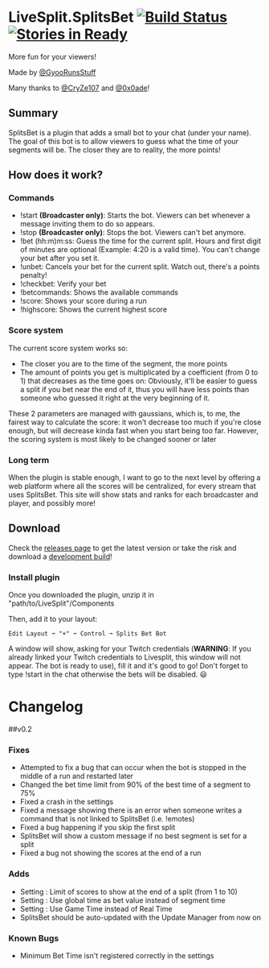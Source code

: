 # LiveSplit.SplitsBet [![Build Status](https://travis-ci.org/Gyoo/LiveSplit.SplitsBet.svg?branch=master)](https://travis-ci.org/Gyoo/LiveSplit.SplitsBet) [![Stories in Ready](https://badge.waffle.io/Gyoo/LiveSplit.SplitsBet.png?label=ready&title=Ready)](https://waffle.io/Gyoo/LiveSplit.SplitsBet)

More fun for your viewers!

Made by [@GyooRunsStuff](https://twitter.com/GyooRunsStuff)

Many thanks to [@CryZe107](https://twitter.com/CryZe107) and [@0x0ade](https://twitter.com/0x0ade)!

## Summary

SplitsBet is a plugin that adds a small bot to your chat (under your name). The goal of this bot is to allow viewers to guess what the time of your segments will be.
The closer they are to reality, the more points!

## How does it work?

### Commands

- !start __(Broadcaster only)__: Starts the bot. Viewers can bet whenever a message inviting them to do so appears.
- !stop __(Broadcaster only)__: Stops the bot. Viewers can't bet anymore.
- !bet (hh:m)m:ss: Guess the time for the current split. Hours and first digit of minutes are optional (Example: 4:20 is a valid time). You can't change your bet after you set it.
- !unbet: Cancels your bet for the current split. Watch out, there's a points penalty!
- !checkbet: Verify your bet
- !betcommands: Shows the available commands
- !score: Shows your score during a run
- !highscore: Shows the current highest score

### Score system

The current score system works so:

- The closer you are to the time of the segment, the more points
- The amount of points you get is multiplicated by a coefficient (from 0 to 1) that decreases as the time goes on: Obviously, it'll be easier to guess a split if you bet near the end of it, thus you will have less points than someone who guessed it right at the very beginning of it.

These 2 parameters are managed with gaussians, which is, to me, the fairest way to calculate the score: it won't decrease too much if you're close enough, but will decrease kinda fast when you start being too far.
However, the scoring system is most likely to be changed sooner or later

### Long term

When the plugin is stable enough, I want to go to the next level by offering a web platform where all the scores will be centralized, for every stream that uses SplitsBet. This site will show stats and ranks for each broadcaster
and player, and possibly more!

## Download

Check the [releases page](https://github.com/Gyoo/LiveSplit.SplitsBet/releases) to get the latest version or take the risk and download a [development build](https://fezmod.tk/files/travis/splitsbet/)!

### Install plugin

Once you downloaded the plugin, unzip it in "path/to/LiveSplit"/Components

Then, add it to your layout:
```
Edit Layout ➞ "+" ➞ Control ➞ Splits Bet Bot
```
A window will show, asking for your Twitch credentials (__WARNING__: If you already linked your Twitch credentials to Livesplit, this window will not appear. The bot is ready to use), fill it and it's good to go! Don't forget to type !start in the chat otherwise the bets will be disabled. :smiley:

# Changelog

##v0.2

### Fixes

- Attempted to fix a bug that can occur when the bot is stopped in the middle of a run and restarted later
- Changed the bet time limit from 90% of the best time of a segment to 75%
- Fixed a crash in the settings
- Fixed a message showing there is an error when someone writes a command that is not linked to SplitsBet (i.e. !emotes)
- Fixed a bug happening if you skip the first split
- SplitsBet will show a custom message if no best segment is set for a split
- Fixed a bug not showing the scores at the end of a run

### Adds

- Setting : Limit of scores to show at the end of a split (from 1 to 10)
- Setting : Use global time as bet value instead of segment time
- Setting : Use Game Time instead of Real Time
- SplitsBet should be auto-updated with the Update Manager from now on

### Known Bugs

- Minimum Bet Time isn't registered correctly in the settings
